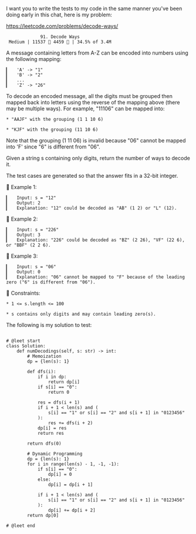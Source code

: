 I want you to write the tests to my code in the same manner you've been doing early in this chat, here is my problem:

   https://leetcode.com/problems/decode-ways/
                        
                 91. Decode Ways
     Medium | 11537  4459  | 34.5% of 3.4M



A message containing letters from A-Z can be encoded into numbers using the following mapping:

	▎	'A' -> "1"
	▎	'B' -> "2"
	▎	...
	▎	'Z' -> "26"

To decode an encoded message, all the digits must be grouped then mapped back into letters using the reverse of the mapping above (there may be multiple ways). For example, "11106" can be mapped into:

	* "AAJF" with the grouping (1 1 10 6)
	
	* "KJF" with the grouping (11 10 6)

Note that the grouping (1 11 06) is invalid because "06" cannot be mapped into 'F' since "6" is different from "06".

Given a string s containing only digits, return the number of ways to decode it.

The test cases are generated so that the answer fits in a 32-bit integer.



󰛨 Example 1:

	▎	Input: s = "12"
	▎	Output: 2
	▎	Explanation: "12" could be decoded as "AB" (1 2) or "L" (12).

󰛨 Example 2:

	▎	Input: s = "226"
	▎	Output: 3
	▎	Explanation: "226" could be decoded as "BZ" (2 26), "VF" (22 6), or "BBF" (2 2 6).

󰛨 Example 3:

	▎	Input: s = "06"
	▎	Output: 0
	▎	Explanation: "06" cannot be mapped to "F" because of the leading zero ("6" is different from "06").



 Constraints:

	* 1 <= s.length <= 100
	
	* s contains only digits and may contain leading zero(s).









The following is my solution to test:
```

# @leet start
class Solution:
    def numDecodings(self, s: str) -> int:
        # Memoization
        dp = {len(s): 1}

        def dfs(i):
            if i in dp:
                return dp[i]
            if s[i] == "0":
                return 0

            res = dfs(i + 1)
            if i + 1 < len(s) and (
                s[i] == "1" or s[i] == "2" and s[i + 1] in "0123456"
            ):
                res += dfs(i + 2)
            dp[i] = res
            return res

        return dfs(0)

        # Dynamic Programming
        dp = {len(s): 1}
        for i in range(len(s) - 1, -1, -1):
            if s[i] == "0":
                dp[i] = 0
            else:
                dp[i] = dp[i + 1]

            if i + 1 < len(s) and (
                s[i] == "1" or s[i] == "2" and s[i + 1] in "0123456"
            ):
                dp[i] += dp[i + 2]
        return dp[0]

# @leet end
        
```
